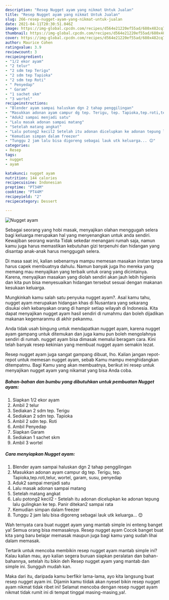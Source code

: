 ```yaml
---
description: "Resep Nugget ayam yang nikmat Untuk Jualan"
title: "Resep Nugget ayam yang nikmat Untuk Jualan"
slug: 266-resep-nugget-ayam-yang-nikmat-untuk-jualan
date: 2021-04-11T20:30:51.046Z
image: https://img-global.cpcdn.com/recipes/d564e21220ef55ad/680x482cq70/nugget-ayam-foto-resep-utama.jpg
thumbnail: https://img-global.cpcdn.com/recipes/d564e21220ef55ad/680x482cq70/nugget-ayam-foto-resep-utama.jpg
cover: https://img-global.cpcdn.com/recipes/d564e21220ef55ad/680x482cq70/nugget-ayam-foto-resep-utama.jpg
author: Maurice Cohen
ratingvalue: 3.9
reviewcount: 3
recipeingredient:
- "1/2 ekor ayam"
- "2 telur"
- "2 sdm tep Terigu"
- "2 sdm tep Tapioka"
- "2 sdm tep Roti"
- " Penyedap"
- " Garam"
- "1 sachet skm"
- "3 wortel"
recipeinstructions:
- "Blender ayam sampai haluskan dgn 2 tahap penggilingan"
- "Masukkan adonan ayam campur dg tep. Terigu, tep. Tapioka,tep.roti,telur, wortel, garam, susu, penyedap"
- "Aduk2 sampai menjadi satu"
- "Lalu masak adonan sampai matang"
- "Setelah matang angkat"
- "Lalu potong2 kecil2 Setelah itu adonan dicelupkan ke adonan tepung lalu gulingkan ke tep. Panir ditekan2 sampai rata"
- "Kemudian simpan dalam freezer"
- "Tunggu 2 jam lalu bisa digoreng sebagai lauk utk keluarga... 😊"
categories:
- Resep
tags:
- nugget
- ayam

katakunci: nugget ayam 
nutrition: 144 calories
recipecuisine: Indonesian
preptime: "PT34M"
cooktime: "PT44M"
recipeyield: "2"
recipecategory: Dessert

---
```



![Nugget ayam](https://img-global.cpcdn.com/recipes/d564e21220ef55ad/680x482cq70/nugget-ayam-foto-resep-utama.jpg)

Sebagai seorang yang hobi masak, menyajikan olahan menggugah selera bagi keluarga merupakan hal yang menyenangkan untuk anda sendiri. Kewajiban seorang  wanita Tidak sekedar menangani rumah saja, namun kamu juga harus memastikan kebutuhan gizi terpenuhi dan hidangan yang disantap anak-anak harus menggugah selera.

Di masa  saat ini, kalian sebenarnya mampu memesan masakan instan tanpa harus capek membuatnya dahulu. Namun banyak juga lho mereka yang memang mau menyajikan yang terbaik untuk orang yang dicintainya. Karena, menyajikan masakan yang diolah sendiri akan jauh lebih higienis dan kita pun bisa menyesuaikan hidangan tersebut sesuai dengan makanan kesukaan keluarga. 



Mungkinkah kamu salah satu penyuka nugget ayam?. Asal kamu tahu, nugget ayam merupakan hidangan khas di Nusantara yang sekarang disukai oleh kebanyakan orang di hampir setiap wilayah di Indonesia. Kita dapat menyajikan nugget ayam hasil sendiri di rumahmu dan boleh dijadikan makanan kegemaranmu di akhir pekanmu.

Anda tidak usah bingung untuk mendapatkan nugget ayam, karena nugget ayam gampang untuk ditemukan dan juga kamu pun boleh mengolahnya sendiri di rumah. nugget ayam bisa dimasak memalui beragam cara. Kini telah banyak resep kekinian yang membuat nugget ayam semakin lezat.

Resep nugget ayam juga sangat gampang dibuat, lho. Kalian jangan repot-repot untuk memesan nugget ayam, sebab Kamu mampu menghidangkan ditempatmu. Bagi Kamu yang akan membuatnya, berikut ini resep untuk menyajikan nugget ayam yang nikamat yang bisa Anda coba.

<!--inarticleads1-->

##### Bahan-bahan dan bumbu yang dibutuhkan untuk pembuatan Nugget ayam:

1. Siapkan 1/2 ekor ayam
1. Ambil 2 telur
1. Sediakan 2 sdm tep. Terigu
1. Sediakan 2 sdm tep. Tapioka
1. Ambil 2 sdm tep. Roti
1. Ambil  Penyedap
1. Siapkan  Garam
1. Sediakan 1 sachet skm
1. Ambil 3 wortel




<!--inarticleads2-->

##### Cara menyiapkan Nugget ayam:

1. Blender ayam sampai haluskan dgn 2 tahap penggilingan
1. Masukkan adonan ayam campur dg tep. Terigu, tep. Tapioka,tep.roti,telur, wortel, garam, susu, penyedap
1. Aduk2 sampai menjadi satu
1. Lalu masak adonan sampai matang
1. Setelah matang angkat
1. Lalu potong2 kecil2 - Setelah itu adonan dicelupkan ke adonan tepung lalu gulingkan ke tep. Panir ditekan2 sampai rata
1. Kemudian simpan dalam freezer
1. Tunggu 2 jam lalu bisa digoreng sebagai lauk utk keluarga... 😊




Wah ternyata cara buat nugget ayam yang mantab simple ini enteng banget ya! Semua orang bisa memasaknya. Resep nugget ayam Cocok banget buat kita yang baru belajar memasak maupun juga bagi kamu yang sudah lihai dalam memasak.

Tertarik untuk mencoba membikin resep nugget ayam mantab simple ini? Kalau kalian mau, ayo kalian segera buruan siapkan peralatan dan bahan-bahannya, setelah itu bikin deh Resep nugget ayam yang mantab dan simple ini. Sungguh mudah kan. 

Maka dari itu, daripada kamu berfikir lama-lama, ayo kita langsung buat resep nugget ayam ini. Dijamin kamu tiidak akan nyesel bikin resep nugget ayam nikmat tidak ribet ini! Selamat mencoba dengan resep nugget ayam nikmat tidak rumit ini di tempat tinggal masing-masing,ya!.

